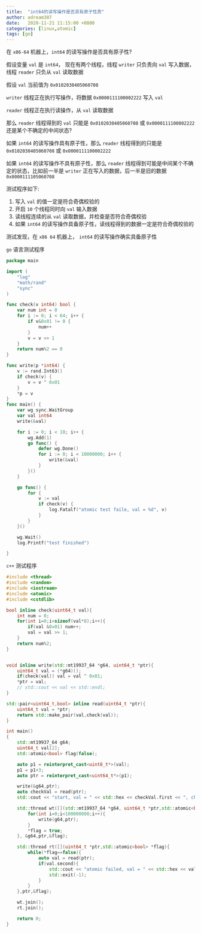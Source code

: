```yaml
---
title:  "int64的读写操作是否具有原子性质"
author: adream307
date:   2020-11-21 11:15:00 +0800
categories: [linux,atomic]
tags: [go]
---
```

在 `x86-64`  机器上，`int64` 的读写操作是否具有原子性?

假设变量 `val` 是 `int64`， 现在有两个线程，线程 `writer` 只负责向 `val` 写入数据，线程 `reader` 只负从 `val` 读取数据

假设 `val` 当前值为 `0x0102030405060708`

`writer` 线程正在执行写操作，将数据 `0x0000111100002222` 写入 `val`

`reader` 线程正在执行读操作，从 `val` 读取数据

那么 `reader` 线程得到的 `val` 只能是 `0x0102030405060708` 或  `0x0000111100002222` 还是某个不确定的中间状态?

如果 `int64` 的读写操作具有原子性，那么 `reader` 线程得到的只能是 `0x0102030405060708` 或 `0x0000111100002222`

如果 `int64` 的读写操作不具有原子性，那么 `reader` 线程得到可能是中间某个不确定的状态，比如前一半是 `writer` 正在写入的数据，后一半是旧的数据 `0x0000111105060708`

测试程序如下:
1. 写入 `val` 的值一定是符合奇偶校验的
2. 开启 `10` 个线程同时向 `val` 输入数据
3. 读线程连续的从 `val` 读取数据，并检查是否符合奇偶校验
4. 如果 `int64` 的读写操作具备原子性，读线程得到的数据一定是符合奇偶校验的

测试发现，在 `x86 64` 机器上， `int64` 的读写操作确实具备原子性


`go` 语言测试程序
```go
package main

import (
	"log"
	"math/rand"
	"sync"
)

func check(v int64) bool {
	var num int = 0
	for i := 0; i < 64; i++ {
		if v&0x01 != 0 {
			num++
		}
		v = v >> 1
	}
	return num%2 == 0
}

func write(p *int64) {
	v := rand.Int63()
	if check(v) {
		v = v ^ 0x01
	}
	*p = v
}
func main() {
	var wg sync.WaitGroup
	var val int64
	write(&val)

	for i := 0; i < 10; i++ {
		wg.Add(1)
		go func() {
			defer wg.Done()
			for i := 0; i < 10000000; i++ {
				write(&val)
			}
		}()
	}

	go func() {
		for {
			v := val
			if check(v) {
				log.Fatalf("atomic test faile, val = %d", v)
			}
		}
	}()

	wg.Wait()
	log.Printf("test finished")

}
```

`c++` 测试程序
```cpp
#include <thread>
#include <random>
#include <iostream>
#include <atomic>
#include <cstdlib>

bool inline check(uint64_t val){
    int num = 0;
    for(int i=0;i<sizeof(val*8);i++){
        if(val &0x01) num++;
        val = val >> 1;
    }
    return num%2;
}


void inline write(std::mt19937_64 *g64, uint64_t *ptr){
    uint64_t val = (*g64)();
    if(check(val)) val = val ^ 0x01;
    *ptr = val;
    // std::cout << val << std::endl;
}

std::pair<uint64_t,bool> inline read(uint64_t *ptr){
    uint64_t val = *ptr;
    return std::make_pair(val,check(val));
}

int main()
{
    std::mt19937_64 g64;
    uint64_t val[2];
    std::atomic<bool> flag(false);

    auto p1 = reinterpret_cast<uint8_t*>(val);
    p1 = p1+3;
    auto ptr = reinterpret_cast<uint64_t*>(p1);

    write(&g64,ptr);
    auto checkVal = read(ptr);
    std::cout << "start, val = " << std::hex << checkVal.first << ", check = " << checkVal.second << std::endl;

    std::thread wt([](std::mt19937_64 *g64, uint64_t *ptr,std::atomic<bool> *flag){
        for(int i=0;i<100000000;i++){
            write(g64,ptr);
        }
        *flag = true;
    }, &g64,ptr,&flag);

    std::thread rt([](uint64_t *ptr,std::atomic<bool> *flag){
        while(*flag==false){
            auto val = read(ptr);
            if(val.second){
                std::cout << "atomic failed, val = " << std::hex << val.first << ", check = " << val.second << std::endl;
                std::exit(-1);
            }
        }
    },ptr,&flag);

    wt.join();
    rt.join();

    return 0;
}
```
